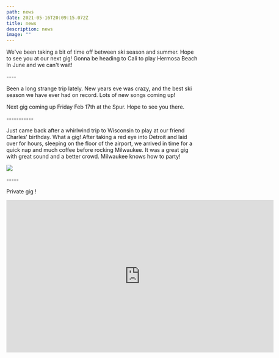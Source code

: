 ```yaml
---
path: news
date: 2021-05-16T20:09:15.072Z
title: news
description: news
image: ""
---
```


W﻿e've been taking a bit of time off between ski season and summer.  Hope to see you at our next gig! Gonna be heading to Cali to play Hermosa Beach In June and we can't wait!

-﻿---

B﻿een a long strange trip lately. New years eve was crazy, and the best ski season we have ever had on record.  Lots of new songs coming up!

Next gig coming up Friday Feb 17th at the Spur. Hope to see you there. 




\-﻿----------



Just came back after a whirlwind trip to Wisconsin to play at our friend Charles' birthday. What a gig!  After taking a red eye into Detroit and laid over for hours, sleeping on the floor of the airport, we arrived in time for a quick nap and much coffee before rocking Milwaukee.  It was a great gig with great sound and a better crowd. Milwaukee knows how to party!

![](https://ucarecdn.com/8093cbc2-2f70-4a58-8008-a333ce52118e/)

\-----

Private gig !

<iframe src="https://www.facebook.com/plugins/video.php?height=314&href=https%3A%2F%2Fwww.facebook.com%2Feventrightllc%2Fvideos%2F1375429956212645%2F&show_text=false&width=600&t=0" width="700" height="400" style="border:none;overflow:hidden" scrolling="no" frameborder="0" allowfullscreen="true" allow="autoplay; clipboard-write; encrypted-media; picture-in-picture; web-share" allowFullScreen="true"></iframe>